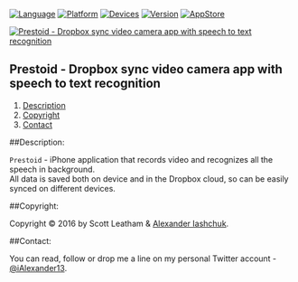 [![Language](https://img.shields.io/badge/Swift-3.0-orange.svg?style=flat)](#)
[![Platform](https://img.shields.io/badge/iOS-10.0-lightgray.svg?style=flat)](#)
[![Devices](https://img.shields.io/badge/Devices-iPhone-DAA522.svg?style=flat)](#)
[![Version](https://img.shields.io/badge/App_Version-1.3-blue.svg?style=flat)](#)
[![AppStore](https://img.shields.io/badge/App_Store-No...-red.svg?style=flat)](#)

[![Prestoid - Dropbox sync video camera app with speech to text recognition](https://raw.githubusercontent.com/iAlexander/Prestoid/master/Header.jpg)](https://ialexander.me/2gCl2op)

## Prestoid - Dropbox sync video camera app with speech to text recognition
1. [Description](#description)
2. [Copyright](#copyright)
3. [Contact](#contact)

##<a name="description">Description:</a>

```Prestoid``` - iPhone application that records video and recognizes all the speech in background.  
 All data is saved both on device and in the Dropbox cloud, so can be easily synced on different devices.

##<a name="copyright">Copyright:</a>

Copyright © 2016 by Scott Leatham & <a href="https://iashchuk.com">Alexander Iashchuk</a>.

##<a name="contact">Contact:</a>

You can read, follow or drop me a line on my personal Twitter account - [@iAlexander13](https://twitter.com/iAlexander13).
